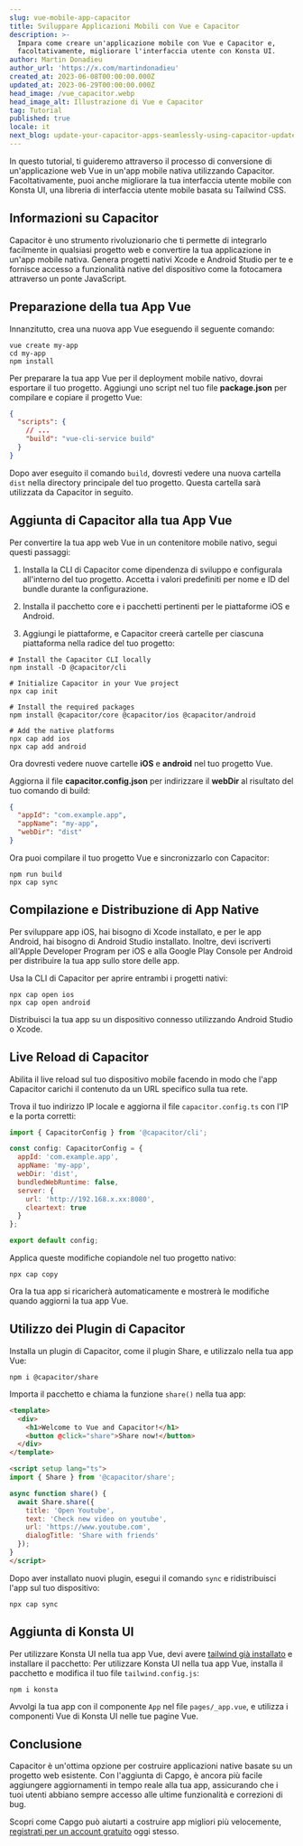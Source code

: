 ```yaml
---
slug: vue-mobile-app-capacitor
title: Sviluppare Applicazioni Mobili con Vue e Capacitor
description: >-
  Impara come creare un'applicazione mobile con Vue e Capacitor e,
  facoltativamente, migliorare l'interfaccia utente con Konsta UI.
author: Martin Donadieu
author_url: 'https://x.com/martindonadieu'
created_at: 2023-06-08T00:00:00.000Z
updated_at: 2023-06-29T00:00:00.000Z
head_image: /vue_capacitor.webp
head_image_alt: Illustrazione di Vue e Capacitor
tag: Tutorial
published: true
locale: it
next_blog: update-your-capacitor-apps-seamlessly-using-capacitor-updater
---
```


In questo tutorial, ti guideremo attraverso il processo di conversione di un'applicazione web Vue in un'app mobile nativa utilizzando Capacitor. Facoltativamente, puoi anche migliorare la tua interfaccia utente mobile con Konsta UI, una libreria di interfaccia utente mobile basata su Tailwind CSS.

## Informazioni su Capacitor

Capacitor è uno strumento rivoluzionario che ti permette di integrarlo facilmente in qualsiasi progetto web e convertire la tua applicazione in un'app mobile nativa. Genera progetti nativi Xcode e Android Studio per te e fornisce accesso a funzionalità native del dispositivo come la fotocamera attraverso un ponte JavaScript.

## Preparazione della tua App Vue

Innanzitutto, crea una nuova app Vue eseguendo il seguente comando:

```shell
vue create my-app
cd my-app
npm install
```

Per preparare la tua app Vue per il deployment mobile nativo, dovrai esportare il tuo progetto. Aggiungi uno script nel tuo file **package.json** per compilare e copiare il progetto Vue:

```json
{
  "scripts": {
    // ...
    "build": "vue-cli-service build"
  }
}
```

Dopo aver eseguito il comando `build`, dovresti vedere una nuova cartella `dist` nella directory principale del tuo progetto. Questa cartella sarà utilizzata da Capacitor in seguito.

## Aggiunta di Capacitor alla tua App Vue

Per convertire la tua app web Vue in un contenitore mobile nativo, segui questi passaggi:

1. Installa la CLI di Capacitor come dipendenza di sviluppo e configurala all'interno del tuo progetto. Accetta i valori predefiniti per nome e ID del bundle durante la configurazione.

2. Installa il pacchetto core e i pacchetti pertinenti per le piattaforme iOS e Android.

3. Aggiungi le piattaforme, e Capacitor creerà cartelle per ciascuna piattaforma nella radice del tuo progetto:

```shell
# Install the Capacitor CLI locally
npm install -D @capacitor/cli

# Initialize Capacitor in your Vue project
npx cap init

# Install the required packages
npm install @capacitor/core @capacitor/ios @capacitor/android

# Add the native platforms
npx cap add ios
npx cap add android
```

Ora dovresti vedere nuove cartelle **iOS** e **android** nel tuo progetto Vue.

Aggiorna il file **capacitor.config.json** per indirizzare il **webDir** al risultato del tuo comando di build:

```json
{
  "appId": "com.example.app",
  "appName": "my-app",
  "webDir": "dist"
}
```

Ora puoi compilare il tuo progetto Vue e sincronizzarlo con Capacitor:

```shell
npm run build
npx cap sync
```

## Compilazione e Distribuzione di App Native

Per sviluppare app iOS, hai bisogno di Xcode installato, e per le app Android, hai bisogno di Android Studio installato. Inoltre, devi iscriverti all'Apple Developer Program per iOS e alla Google Play Console per Android per distribuire la tua app sullo store delle app.

Usa la CLI di Capacitor per aprire entrambi i progetti nativi:

```shell
npx cap open ios
npx cap open android
```

Distribuisci la tua app su un dispositivo connesso utilizzando Android Studio o Xcode.

## Live Reload di Capacitor

Abilita il live reload sul tuo dispositivo mobile facendo in modo che l'app Capacitor carichi il contenuto da un URL specifico sulla tua rete.

Trova il tuo indirizzo IP locale e aggiorna il file `capacitor.config.ts` con l'IP e la porta corretti:

```javascript
import { CapacitorConfig } from '@capacitor/cli';

const config: CapacitorConfig = {
  appId: 'com.example.app',
  appName: 'my-app',
  webDir: 'dist',
  bundledWebRuntime: false,
  server: {
    url: 'http://192.168.x.xx:8080',
    cleartext: true
  }
};

export default config;
```

Applica queste modifiche copiandole nel tuo progetto nativo:

```shell
npx cap copy
```

Ora la tua app si ricaricherà automaticamente e mostrerà le modifiche quando aggiorni la tua app Vue.

## Utilizzo dei Plugin di Capacitor

Installa un plugin di Capacitor, come il plugin Share, e utilizzalo nella tua app Vue:

```shell
npm i @capacitor/share
```

Importa il pacchetto e chiama la funzione `share()` nella tua app:

```html
<template>
  <div>
    <h1>Welcome to Vue and Capacitor!</h1>
    <button @click="share">Share now!</button>
  </div>
</template>

<script setup lang="ts">
import { Share } from '@capacitor/share';

async function share() {
  await Share.share({
    title: 'Open Youtube',
    text: 'Check new video on youtube',
    url: 'https://www.youtube.com',
    dialogTitle: 'Share with friends'
  });
}
</script>
```

Dopo aver installato nuovi plugin, esegui il comando `sync` e ridistribuisci l'app sul tuo dispositivo:

```
npx cap sync
```

## Aggiunta di Konsta UI

Per utilizzare Konsta UI nella tua app Vue, devi avere [tailwind già installato](https://tailwindcss.com/docs/guides/vite/#vue) e installare il pacchetto:
Per utilizzare Konsta UI nella tua app Vue, installa il pacchetto e modifica il tuo file `tailwind.config.js`:

```shell
npm i konsta
```

Avvolgi la tua app con il componente `App` nel file `pages/_app.vue`, e utilizza i componenti Vue di Konsta UI nelle tue pagine Vue.

## Conclusione

Capacitor è un'ottima opzione per costruire applicazioni native basate su un progetto web esistente. Con l'aggiunta di Capgo, è ancora più facile aggiungere aggiornamenti in tempo reale alla tua app, assicurando che i tuoi utenti abbiano sempre accesso alle ultime funzionalità e correzioni di bug.

Scopri come Capgo può aiutarti a costruire app migliori più velocemente, [registrati per un account gratuito](/register/) oggi stesso.